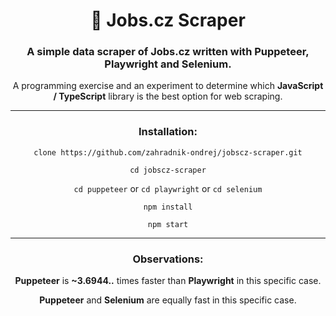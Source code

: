 <div align="center">

# 💼 Jobs.cz Scraper

### A simple data scraper of Jobs.cz written with Puppeteer, Playwright and Selenium.

A programming exercise and an experiment to determine which **JavaScript / TypeScript** library is the best option for web scraping.

***

### Installation:

`clone https://github.com/zahradnik-ondrej/jobscz-scraper.git`

`cd jobscz-scraper`

`cd puppeteer` or `cd playwright` or `cd selenium`

`npm install`

`npm start`

***

### Observations:

**Puppeteer** is **~3.6944..** times faster than **Playwright** in this specific case.

**Puppeteer** and **Selenium** are equally fast in this specific case. 

</div>
